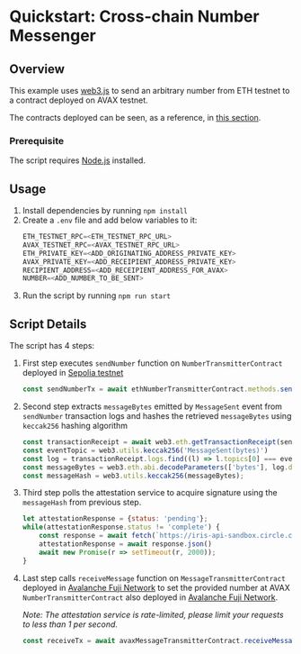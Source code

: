 
# Quickstart: Cross-chain Number Messenger

## Overview

This example uses [web3.js](https://web3js.readthedocs.io/en/v1.8.1/getting-started.html) to send an arbitrary number from ETH testnet to a contract deployed on AVAX testnet.

The contracts deployed can be seen, as a reference, in [this section](./reference/contracts/README.md).

### Prerequisite
The script requires [Node.js](https://nodejs.org/en/download/) installed.

## Usage
1. Install dependencies by running `npm install`
2. Create a `.env` file and add below variables to it:
    ```js
    ETH_TESTNET_RPC=<ETH_TESTNET_RPC_URL>
    AVAX_TESTNET_RPC=<AVAX_TESTNET_RPC_URL>
    ETH_PRIVATE_KEY=<ADD_ORIGINATING_ADDRESS_PRIVATE_KEY>
    AVAX_PRIVATE_KEY=<ADD_RECEIPIENT_ADDRESS_PRIVATE_KEY>
    RECIPIENT_ADDRESS=<ADD_RECEIPIENT_ADDRESS_FOR_AVAX>
    NUMBER=<ADD_NUMBER_TO_BE_SENT>
    ```
3. Run the script by running `npm run start`

## Script Details
The script has 4 steps:
1. First step executes `sendNumber` function on `NumberTransmitterContract` deployed in [Sepolia testnet](https://sepolia.etherscan.io/address/0xd199bfCd4AFA63612808b494Db39564fE753e2F0)
    ```js
    const sendNumberTx = await ethNumberTransmitterContract.methods.sendNumber(number, AVAX_DESTINATION_DOMAIN, destinationNumberTransmitterInBytes32).send();
    ```

2. Second step extracts `messageBytes` emitted by `MessageSent` event from `sendNumber` transaction logs and hashes the retrieved `messageBytes` using `keccak256` hashing algorithm
    ```js
    const transactionReceipt = await web3.eth.getTransactionReceipt(sendNumberTx.transactionHash);
    const eventTopic = web3.utils.keccak256('MessageSent(bytes)')
    const log = transactionReceipt.logs.find((l) => l.topics[0] === eventTopic)
    const messageBytes = web3.eth.abi.decodeParameters(['bytes'], log.data)[0]
    const messageHash = web3.utils.keccak256(messageBytes);
    ```

3. Third step polls the attestation service to acquire signature using the `messageHash` from previous step.
    ```js
    let attestationResponse = {status: 'pending'};
    while(attestationResponse.status != 'complete') {
        const response = await fetch(`https://iris-api-sandbox.circle.com/attestations/${messageHash}`);
        attestationResponse = await response.json()
        await new Promise(r => setTimeout(r, 2000));
    }
    ```

4. Last step calls `receiveMessage` function on `MessageTransmitterContract` deployed in [Avalanche Fuji Network](https://testnet.snowtrace.io/address/0xa9fb1b3009dcb79e2fe346c16a604b8fa8ae0a79) to set the provided number at AVAX `NumberTransmitterContract` also deployed in [Avalanche Fuji Network](https://testnet.snowtrace.io/address/0xfC6919769aF594Bc89E766CAe911E836cdF467F1).

    *Note: The attestation service is rate-limited, please limit your requests to less than 1 per second.*
    ```js
    const receiveTx = await avaxMessageTransmitterContract.receiveMessage(receivingMessageBytes, signature);
    ```